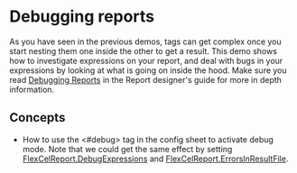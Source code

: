 # Debugging reports

As you have seen in the previous demos, tags can get complex once you
start nesting them one inside the other to get a result. This demo shows
how to investigate expressions on your report, and deal with bugs in
your expressions by looking at what is going on inside the hood. Make
sure you read [Debugging Reports](https://download.tmssoftware.com/flexcel/doc/net/guides/reports-designer-guide.html#debugging-reports) in the Report designer's guide for more in depth information.

## Concepts

- How to use the \<\#debug\> tag in the config sheet to activate debug
  mode. Note that we could get the same effect by setting
  [FlexCelReport.DebugExpressions](https://download.tmssoftware.com/flexcel/doc/net/api/FlexCel.Report/FlexCelReport/DebugExpressions.html) and [FlexCelReport.ErrorsInResultFile](https://download.tmssoftware.com/flexcel/doc/net/api/FlexCel.Report/FlexCelReport/ErrorsInResultFile.html).

